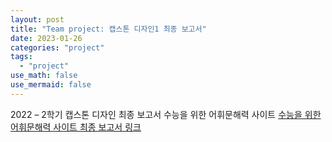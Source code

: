 ```yaml
---
layout: post
title: "Team project: 캡스톤 디자인1 최종 보고서"
date: 2023-01-26
categories: "project"
tags:
  - "project"
use_math: false
use_mermaid: false
---
```


2022 – 2학기
캡스톤 디자인 최종 보고서
수능을 위한 어휘문해력 사이트
[수능을 위한 어휘문해력 사이트 최종 보고서 링크](https://drive.google.com/file/d/1FXkkayP8hvhltlCJGGAJQ436aN6EnjAO/view?usp=drive_link)
